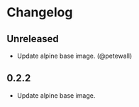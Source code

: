 # Changelog

## Unreleased

* Update alpine base image. (@petewall)

## 0.2.2

* Update alpine base image.
